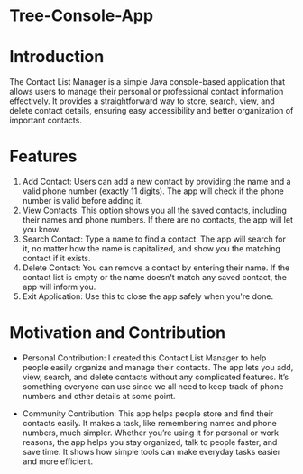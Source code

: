 # Tree-Console-App

# Introduction

The Contact List Manager is a simple Java console-based application that allows users to manage their personal or professional contact information effectively. It provides a straightforward way to store, search, view, and delete contact details, ensuring easy accessibility and better organization of important contacts.

# Features

1. Add Contact: Users can add a new contact by providing the name and a valid phone 	number (exactly 	11 digits). The app will check if the phone number is valid before 	adding it.
2. View Contacts: This option shows you all the saved contacts, including their names and phone 	numbers. If there are no contacts, the app will let you know.
3. Search Contact: Type a name to find a contact. The app will search for it, no matter how the name is 	capitalized, and show you the matching contact if it exists.
4. Delete Contact: You can remove a contact by entering their name. If the contact list is empty or the 	name doesn't match any saved contact, the app will inform you.
5. Exit Application: Use this to close the app safely when you're done.

# Motivation and Contribution

- Personal Contribution: I created this Contact List Manager to help people easily organize and manage their contacts. The app lets you add, view, search, and delete contacts without any complicated features. It’s something everyone can use since we all need to keep track of phone numbers and other details at some point.

- Community Contribution:  This app helps people store and find their contacts easily. It makes a task, like remembering names and phone numbers, much simpler. Whether you’re using it for personal or work reasons, the app helps you stay organized, talk to people faster, and save time. It shows how simple tools can make everyday tasks easier and more efficient. 
